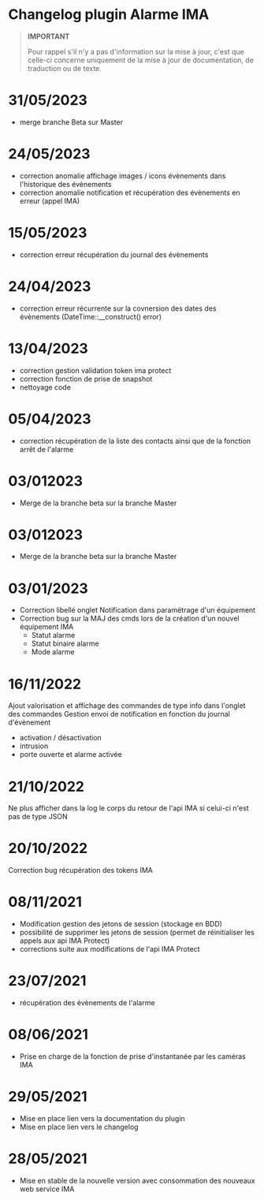 # Changelog plugin Alarme IMA

>**IMPORTANT**
>
>Pour rappel s'il n'y a pas d'information sur la mise à jour, c'est que celle-ci concerne uniquement de la mise à jour de documentation, de traduction ou de texte.

# 31/05/2023
- merge branche Beta sur Master

# 24/05/2023
- correction anomalie affichage images / icons évènements dans l'historique des évènements
- correction anomalie notification et récupération des évènements en erreur (appel IMA)

# 15/05/2023
- correction erreur récupération du journal des évènements
 
# 24/04/2023
- correction erreur récurrente sur la covnersion des dates des évènements (DateTime::__construct() error)

# 13/04/2023
- correction gestion validation token ima protect
- correction fonction de prise de snapshot
- nettoyage code

# 05/04/2023
- correction récupération de la liste des contacts ainsi que de la fonction arrêt de l'alarme 

# 03/012023
- Merge de la branche beta sur la branche Master

# 03/012023
- Merge de la branche beta sur la branche Master

# 03/01/2023
- Correction libellé onglet Notification dans paramétrage d'un équipement
- Correction bug sur la MAJ des cmds lors de la création d'un nouvel équipement IMA 
   *  Statut alarme
   *  Statut binaire alarme
   *  Mode alarme

# 16/11/2022
Ajout valorisation et affichage des commandes de type info dans l'onglet des commandes
Gestion envoi de notification en fonction du journal d'évènement

* activation / désactivation
* intrusion
* porte ouverte et alarme activée

# 21/10/2022
Ne plus afficher dans la log le corps du retour de l'api IMA si celui-ci n'est pas de type JSON

# 20/10/2022
Correction bug récupération des tokens IMA

# 08/11/2021
- Modification gestion des jetons de session (stockage en BDD)
- possibilité de supprimer les jetons de session (permet de réinitialiser les appels aux api IMA Protect)
- corrections suite aux modifications de l'api IMA Protect

# 23/07/2021
- récupération des évènements de l'alarme

# 08/06/2021
- Prise en charge de la fonction de prise d'instantanée par les caméras IMA

# 29/05/2021
- Mise en place lien vers la documentation du plugin
- Mise en place lien vers le changelog

# 28/05/2021
- Mise en stable de la nouvelle version avec consommation des nouveaux web service IMA
